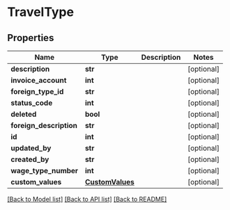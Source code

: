# TravelType

## Properties
Name | Type | Description | Notes
------------ | ------------- | ------------- | -------------
**description** | **str** |  | [optional] 
**invoice_account** | **int** |  | [optional] 
**foreign_type_id** | **str** |  | [optional] 
**status_code** | **int** |  | [optional] 
**deleted** | **bool** |  | [optional] 
**foreign_description** | **str** |  | [optional] 
**id** | **int** |  | [optional] 
**updated_by** | **str** |  | [optional] 
**created_by** | **str** |  | [optional] 
**wage_type_number** | **int** |  | [optional] 
**custom_values** | [**CustomValues**](CustomValues.md) |  | [optional] 

[[Back to Model list]](../README.md#documentation-for-models) [[Back to API list]](../README.md#documentation-for-api-endpoints) [[Back to README]](../README.md)

